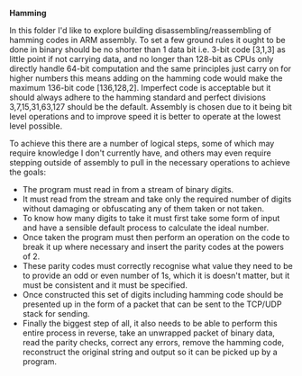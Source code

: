 **Hamming**

In this folder I'd like to explore building disassembling/reassembling of hamming codes in ARM assembly. To set a few ground rules it ought to be done in binary should be no shorter than 1 data bit i.e. 3-bit code [3,1,3] as little point if not carrying data, and no longer than 128-bit as CPUs only directly handle 64-bit computation and the same principles just carry on for higher numbers this means adding on the hamming code would make the maximum 136-bit code [136,128,2]. Imperfect code is acceptable but it should always adhere to the hamming standard and perfect divisions 3,7,15,31,63,127 should be the default. Assembly is chosen due to it being bit level operations and to improve speed it is better to operate at the lowest level possible.

To achieve this there are a number of logical steps, some of which may require knowledge I don't currently have, and others may even require stepping outside of assembly to pull in the necessary operations to achieve the goals:
* The program must read in from a stream of binary digits.
* It must read from the stream and take only the required number of digits without damaging or obfuscating any of them taken or not taken.
* To know how many digits to take it must first take some form of input and have a sensible default process to calculate the ideal number.
* Once taken the program must then perform an operation on the code to break it up where necessary and insert the parity codes at the powers of 2.
* These parity codes must correctly recognise what value they need to be to provide an odd or even number of 1s, which it is doesn't matter, but it must be consistent and it must be specified.
* Once constructed this set of digits including hamming code should be presented up in the form of a packet that can be sent to the TCP/UDP stack for sending.
* Finally the biggest step of all, it also needs to be able to perform this entire process in reverse, take an unwrapped packet of binary data, read the parity checks, correct any errors, remove the hamming code, reconstruct the original string and output so it can be picked up by a program.
